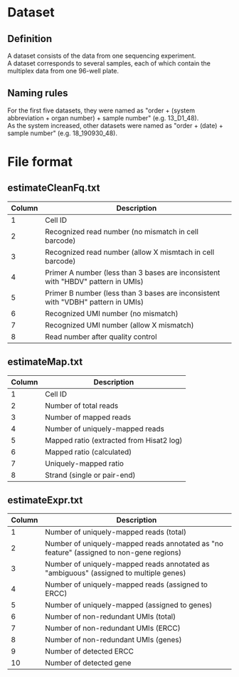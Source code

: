 # Dataset
## Definition
A dataset consists of the data from one sequencing experiment.  
A dataset corresponds to several samples, each of which contain the multiplex data from one 96-well plate.  

## Naming rules
For the first five datasets, they were named as "order + (system abbreviation + organ number) + sample number" (e.g. 13_D1_48).  
As the system increased, other datasets were named as "order + (date) + sample number" (e.g. 18_190930_48).

# File format

## estimateCleanFq.txt

| Column | Description |
| ---------- | ----------- |
| 1 | Cell ID |
| 2 | Recognized read number (no mismatch in cell barcode) |
| 3 | Recognized read number (allow X mismtach in cell barcode) |
| 4 | Primer A number (less than 3 bases are inconsistent with "HBDV" pattern in UMIs) |
| 5 | Primer B number (less than 3 bases are inconsistent with "VDBH" pattern in UMIs) |
| 6 | Recognized UMI number (no mismatch) |
| 7 | Recognized UMI number (allow X mismatch) |
| 8 | Read number after quality control |

## estimateMap.txt

| Column | Description |
| ---------- | ----------- |
| 1 | Cell ID |
| 2 | Number of total reads |
| 3 | Number of mapped reads |
| 4 | Number of uniquely-mapped reads |
| 5 | Mapped ratio (extracted from Hisat2 log) |
| 6 | Mapped ratio (calculated) |
| 7 | Uniquely-mapped ratio |
| 8 | Strand (single or pair-end) |

## estimateExpr.txt

| Column | Description |
| ---------- | ----------- |
| 1 | Number of uniquely-mapped reads (total) |
| 2 | Number of uniquely-mapped reads annotated as "no feature" (assigned to non-gene regions) |
| 3 | Number of uniquely-mapped reads annotated as "ambiguous" (assigned to multiple genes) |
| 4 | Number of uniquely-mapped reads (assigned to ERCC) |
| 5 | Number of uniquely-mapped (assigned to genes) |
| 6 | Number of non-redundant UMIs (total) |
| 7 | Number of non-redundant UMIs (ERCC) |
| 8 | Number of non-redundant UMIs (genes) |
| 9 | Number of detected ERCC |
| 10 | Number of detected gene |
